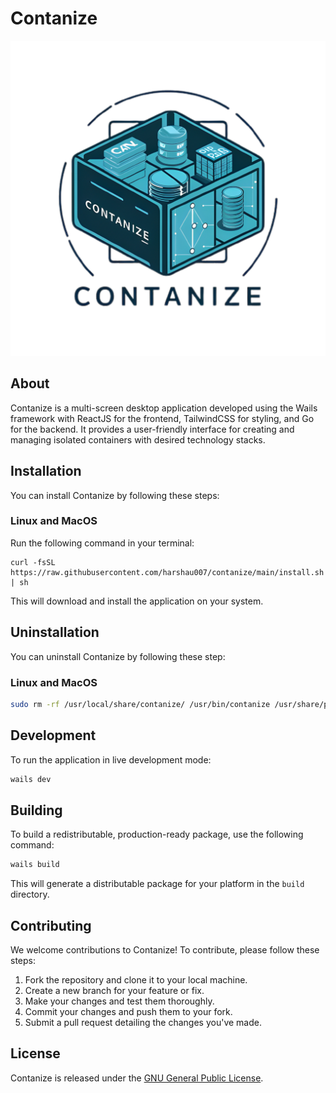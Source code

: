 # Contanize

![Contanize](./build/appicon.png)

## About

Contanize is a multi-screen desktop application developed using the Wails framework with ReactJS for the frontend, TailwindCSS for styling, and Go for the backend. It provides a user-friendly interface for creating and managing isolated containers with desired technology stacks.

## Installation

You can install Contanize by following these steps:

### Linux and MacOS

Run the following command in your terminal:

```sh+
curl -fsSL https://raw.githubusercontent.com/harshau007/contanize/main/install.sh | sh
```

This will download and install the application on your system.

## Uninstallation

You can uninstall Contanize by following these step:

### Linux and MacOS

```sh
sudo rm -rf /usr/local/share/contanize/ /usr/bin/contanize /usr/share/pixmaps/contanize.png /usr/share/applications/contanize.desktop
```

## Development

To run the application in live development mode:

```sh
wails dev
```

## Building

To build a redistributable, production-ready package, use the following command:

```sh
wails build
```

This will generate a distributable package for your platform in the `build` directory.

## Contributing

We welcome contributions to Contanize! To contribute, please follow these steps:

1. Fork the repository and clone it to your local machine.
2. Create a new branch for your feature or fix.
3. Make your changes and test them thoroughly.
4. Commit your changes and push them to your fork.
5. Submit a pull request detailing the changes you've made.

## License

Contanize is released under the [GNU General Public License](LICENSE).
